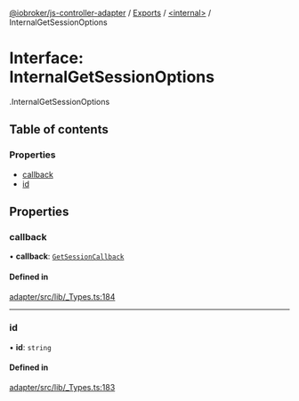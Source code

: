 [@iobroker/js-controller-adapter](../README.md) / [Exports](../modules.md) / [<internal\>](../modules/internal_.md) / InternalGetSessionOptions

# Interface: InternalGetSessionOptions

[<internal>](../modules/internal_.md).InternalGetSessionOptions

## Table of contents

### Properties

- [callback](internal_.InternalGetSessionOptions.md#callback)
- [id](internal_.InternalGetSessionOptions.md#id)

## Properties

### callback

• **callback**: [`GetSessionCallback`](../modules/internal_.md#getsessioncallback)

#### Defined in

[adapter/src/lib/_Types.ts:184](https://github.com/ioBroker/ioBroker.js-controller/blob/b9cc8f0d/packages/adapter/src/lib/_Types.ts#L184)

___

### id

• **id**: `string`

#### Defined in

[adapter/src/lib/_Types.ts:183](https://github.com/ioBroker/ioBroker.js-controller/blob/b9cc8f0d/packages/adapter/src/lib/_Types.ts#L183)
